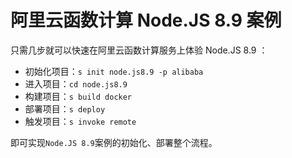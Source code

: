 # 阿里云函数计算 Node.JS 8.9 案例

只需几步就可以快速在阿里云函数计算服务上体验 Node.JS 8.9 ：

- 初始化项目：`s init node.js8.9 -p alibaba`
- 进入项目：`cd node.js8.9`
- 构建项目：`s build docker`
- 部署项目：`s deploy`
- 触发项目：`s invoke remote`

即可实现`Node.JS 8.9`案例的初始化、部署整个流程。